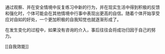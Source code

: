 通过观察、并在安全情境中反复练习中新的行为，并在现实生活中得到积极的反馈和强化时，个体可能会在其他情境中行事中表现出更高的自信。随着个体开始享受应对自如的好处，一个更加积极的自我知觉也就逐渐形成了。

在发生变化的过程中，如果没有咨询的介入，事后往往会将成功归因于自己的努力。

[[自我效能]]